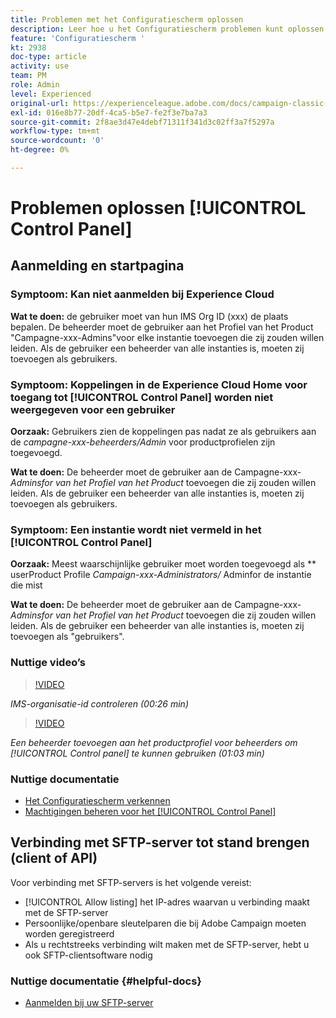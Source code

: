 ```yaml
---
title: Problemen met het Configuratiescherm oplossen
description: Leer hoe u het Configuratiescherm problemen kunt oplossen.
feature: 'Configuratiescherm '
kt: 2938
doc-type: article
activity: use
team: PM
role: Admin
level: Experienced
original-url: https://experienceleague.adobe.com/docs/campaign-classic-learn/tutorials/administrating/control-panel-acc/trouble-shooting.html
exl-id: 016e8b77-20df-4ca5-b5e7-fe2f3e7ba7a3
source-git-commit: 2f8ae3d47e4debf71311f341d3c02ff3a7f5297a
workflow-type: tm+mt
source-wordcount: '0'
ht-degree: 0%

---
```


# Problemen oplossen [!UICONTROL Control Panel]

## Aanmelding en startpagina

### Symptoom: Kan niet aanmelden bij Experience Cloud

**Wat te doen:**
de gebruiker moet van hun IMS Org ID (xxx) de plaats bepalen. De beheerder moet de gebruiker aan het Profiel van het Product &quot;Campagne-xxx-Admins&quot;voor elke instantie toevoegen die zij zouden willen leiden. Als de gebruiker een beheerder van alle instanties is, moeten zij toevoegen als gebruikers.

### Symptoom: Koppelingen in de Experience Cloud Home voor toegang tot [!UICONTROL Control Panel] worden niet weergegeven voor een gebruiker

**Oorzaak:**
Gebruikers zien de koppelingen pas nadat ze als gebruikers aan de  _campagne-xxx-beheerders/Admin_ voor productprofielen zijn toegevoegd.

**Wat te doen:**
De beheerder moet de gebruiker aan de Campagne-xxx- _Adminsfor van het Profiel van het Product_  toevoegen die zij zouden willen leiden. Als de gebruiker een beheerder van alle instanties is, moeten zij toevoegen als gebruikers.

### Symptoom: Een instantie wordt niet vermeld in het [!UICONTROL Control Panel]

**Oorzaak:**
Meest waarschijnlijke gebruiker moet worden toegevoegd als  ** userProduct Profile  _Campaign-xxx-Administrators/_ Adminfor de instantie die mist

**Wat te doen:**
De beheerder moet de gebruiker aan de Campagne-xxx- _Adminsfor van het Profiel van het Product_  toevoegen die zij zouden willen leiden. Als de gebruiker een beheerder van alle instanties is, moeten zij toevoegen als &quot;gebruikers&quot;.

### Nuttige video’s

>[!VIDEO](https://video.tv.adobe.com/v/27183?quality=12)

*IMS-organisatie-id controleren (00:26 min)*

>[!VIDEO](https://video.tv.adobe.com/v/27147?quality=12)

*Een beheerder toevoegen aan het productprofiel voor beheerders om [!UICONTROL Control panel] te kunnen gebruiken (01:03 min)*

### Nuttige documentatie

* [Het Configuratiescherm verkennen](https://experienceleague.adobe.com/docs/control-panel/using/control-panel-home.html?lang=nl)
* [Machtigingen beheren voor het [!UICONTROL Control Panel]](https://experienceleague.adobe.com/docs/control-panel/using/control-panel-home.html?lang=en)

## Verbinding met SFTP-server tot stand brengen (client of API)

Voor verbinding met SFTP-servers is het volgende vereist:

* [!UICONTROL Allow listing] het IP-adres waarvan u verbinding maakt met de SFTP-server
* Persoonlijke/openbare sleutelparen die bij Adobe Campaign moeten worden geregistreerd
* Als u rechtstreeks verbinding wilt maken met de SFTP-server, hebt u ook SFTP-clientsoftware nodig

### Nuttige documentatie {#helpful-docs}

* [Aanmelden bij uw SFTP-server](https://experienceleague.adobe.com/docs/control-panel/using/control-panel-home.html?lang=en)
